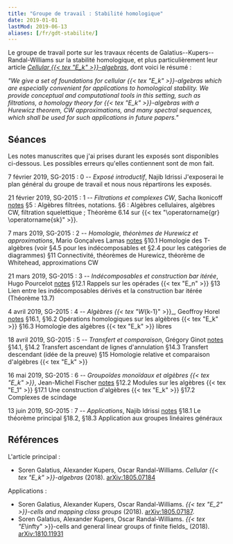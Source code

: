 ```yaml
---
title: "Groupe de travail : Stabilité homologique"
date: 2019-01-01
lastMod: 2019-06-13
aliases: [/fr/gdt-stabilite/]
---
```


Le groupe de travail porte sur les travaux récents de Galatius--Kupers--Randal-Williams sur la stabilité homologique, et plus particulièrement leur article [_Cellular {{< tex "E_k" >}}-algebras_](https://arxiv.org/abs/1805.07184), dont voici le résumé :

_"We give a set of foundations for cellular {{< tex "E_k" >}}-algebras which are especially convenient for applications to homological stability. We provide conceptual and computational tools in this setting, such as filtrations, a homology theory for {{< tex "E_k" >}}-algebras with a Hurewicz theorem, CW approximations, and many spectral sequences, which shall be used for such applications in future papers."_

## Séances

Les notes manuscrites que j'ai prises durant les exposés sont disponibles ci-dessous.
Les possibles erreurs qu'elles contiennent sont de mon fait.

7 février 2019, SG-2015
: 0 -- _Exposé introductif_, Najib Idrissi
J'exposerai le plan général du groupe de travail et nous nous répartirons les exposés.

21 février 2019, SG-2015
: 1 -- _Filtrations et complexes CW_, Sacha Ikonicoff <a class="badge badge-primary" href="E1-Filtrations-Algebres-CW.pdf"><i class="fas fa-file-pdf"></i> notes</a>
§5 : Algèbres filtrées, notations.
§6 : Algèbres cellulaires, algèbres CW, filtration squelettique ; Théorème 6.14 sur {{< tex "\operatorname{gr} \operatorname{sk}" >}}.

7 mars 2019, SG-2015
: 2 -- _Homologie, théorèmes de Hurewicz et approximations_, Mario Gonçalves Lamas <a class="badge badge-primary" href="E2-Homologie-Hurewicz-Approximations.pdf"><i class="fas fa-file-pdf"></i> notes</a>
§10.1 Homologie des T-algèbres (voir §4.5 pour les indécomposables et §2.4 pour les catégories de diagrammes)
§11 Connectivité, théorèmes de Hurewicz, théorème de Whitehead, approximations CW

21 mars 2019, SG-2015
: 3 -- _Indécomposables et construction bar itérée_, Hugo Pourcelot <a class="badge badge-primary" href="E3-Indecomposables-Bar-iteree.pdf"><i class="fas fa-file-pdf"></i> notes</a>
§12.1 Rappels sur les opérades {{< tex "E_n" >}}
§13 Lien entre les indécomposables dérivés et la construction bar itérée (Théorème 13.7)

4 avril 2019, SG-2015
: 4 -- _Algèbres {{< tex "W_{k-1}" >}}\_, Geoffroy Horel <a class="badge badge-primary" href="E4-Algebres-Wk.pdf"><i class="fas fa-file-pdf"></i> notes</a>
§16.1, §16.2 Opérations homologiques sur les algèbres {{< tex "E_k" >}}
§16.3 Homologie des algèbres {{< tex "E_k" >}} libres <!--zapper 16.4-->

18 avril 2019, SG-2015
: 5 -- _Transfert et comparaison_, Grégory Ginot <a class="badge badge-primary" href="E5-Transfert-Comparaison.pdf"><i class="fas fa-file-pdf"></i> notes</a>
§14.1, §14.2 Transfert ascendant de lignes d'annulation
§14.3 Transfert descendant (idée de la preuve)
§15 Homologie relative et comparaison d'algèbres {{< tex "E_k" >}}

16 mai 2019, SG-2015
: 6 -- _Groupoïdes monoïdaux et algèbres {{< tex "E_k" >}}_, Jean-Michel Fischer <a class="badge badge-primary" href="E6-Groupoides-Algebres.pdf"><i class="fas fa-file-pdf"></i> notes</a>
§12.2 Modules sur les algèbres {{< tex "E_1" >}}
§17.1 Une construction d'algèbres {{< tex "E_k" >}}
§17.2 Complexes de scindage

13 juin 2019, SG-2015
: 7 -- _Applications_, Najib Idrissi <a class="badge badge-primary" href="E7-Applications.pdf"><i class="fas fa-file-pdf"></i> notes</a>
§18.1 Le théorème principal
§18.2, §18.3 Application aux groupes linéaires généraux

## Références

L'article principal :

- Soren Galatius, Alexander Kupers, Oscar Randal-Williams. _Cellular {{< tex "E_k" >}}-algebras_ (2018). [arXiv:1805.07184](https://arxiv.org/abs/1805.07184)

Applications :

- Soren Galatius, Alexander Kupers, Oscar Randal-Williams. _{{< tex "E_2" >}}-cells and mapping class groups_ (2018). [arXiv:1805.07187](https://arxiv.org/abs/1805.07187).
- Soren Galatius, Alexander Kupers, Oscar Randal-Williams. _{{< tex "E_\infty" >}}-cells and general linear groups of finite fields\_ (2018). [arXiv:1810.11931](https://arxiv.org/abs/1810.11931)
